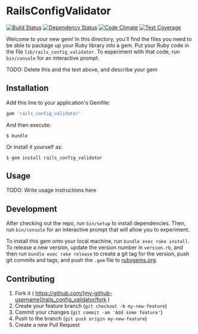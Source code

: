 # RailsConfigValidator

[![Build Status](https://travis-ci.org/u2i/rails_config_validator.svg)](https://travis-ci.org/u2i/rails_config_validator)
[![Dependency Status](https://gemnasium.com/u2i/rails_config_validator.svg)](https://gemnasium.com/u2i/rails_config_validator)
[![Code Climate](https://codeclimate.com/github/u2i/rails_config_validator/badges/gpa.svg)](https://codeclimate.com/github/u2i/rails_config_validator)
[![Test Coverage](https://codeclimate.com/github/u2i/rails_config_validator/badges/coverage.svg)](https://codeclimate.com/github/u2i/rails_config_validator/coverage)

Welcome to your new gem! In this directory, you'll find the files you need to be able to package up your Ruby library into a gem. Put your Ruby code in the file `lib/rails_config_validator`. To experiment with that code, run `bin/console` for an interactive prompt.

TODO: Delete this and the text above, and describe your gem

## Installation

Add this line to your application's Gemfile:

```ruby
gem 'rails_config_validator'
```

And then execute:

    $ bundle

Or install it yourself as:

    $ gem install rails_config_validator

## Usage

TODO: Write usage instructions here

## Development

After checking out the repo, run `bin/setup` to install dependencies. Then, run `bin/console` for an interactive prompt that will allow you to experiment.

To install this gem onto your local machine, run `bundle exec rake install`. To release a new version, update the version number in `version.rb`, and then run `bundle exec rake release` to create a git tag for the version, push git commits and tags, and push the `.gem` file to [rubygems.org](https://rubygems.org).

## Contributing

1. Fork it ( https://github.com/[my-github-username]/rails_config_validator/fork )
2. Create your feature branch (`git checkout -b my-new-feature`)
3. Commit your changes (`git commit -am 'Add some feature'`)
4. Push to the branch (`git push origin my-new-feature`)
5. Create a new Pull Request
